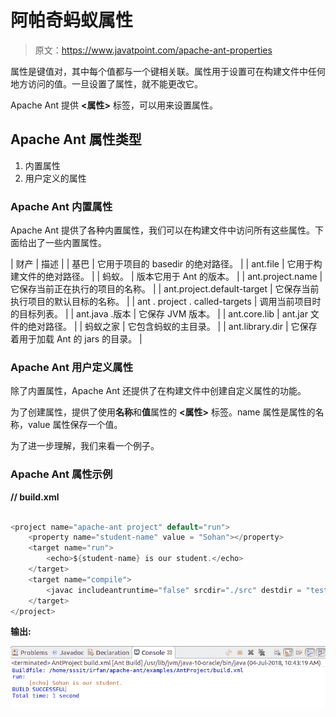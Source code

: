 # 阿帕奇蚂蚁属性

> 原文：<https://www.javatpoint.com/apache-ant-properties>

属性是键值对，其中每个值都与一个键相关联。属性用于设置可在构建文件中任何地方访问的值。一旦设置了属性，就不能更改它。

Apache Ant 提供 **<属性>** 标签，可以用来设置属性。

## Apache Ant 属性类型

1.  内置属性
2.  用户定义的属性

### Apache Ant 内置属性

Apache Ant 提供了各种内置属性，我们可以在构建文件中访问所有这些属性。下面给出了一些内置属性。

| 财产 | 描述 |
| 基巴 | 它用于项目的 basedir 的绝对路径。 |
| ant.file | 它用于构建文件的绝对路径。 |
| 蚂蚁。 | 版本它用于 Ant 的版本。 |
| ant.project.name | 它保存当前正在执行的项目的名称。 |
| ant.project.default-target | 它保存当前执行项目的默认目标的名称。 |
| ant . project . called-targets | 调用当前项目时的目标列表。 |
| ant.java .版本 | 它保存 JVM 版本。 |
| ant.core.lib | ant.jar 文件的绝对路径。 |
| 蚂蚁之家 | 它包含蚂蚁的主目录。 |
| ant.library.dir | 它保存着用于加载 Ant 的 jars 的目录。 |

### Apache Ant 用户定义属性

除了内置属性，Apache Ant 还提供了在构建文件中创建自定义属性的功能。

为了创建属性，提供了使用**名称**和**值**属性的 **<属性>** 标签。name 属性是属性的名称，value 属性保存一个值。

为了进一步理解，我们来看一个例子。

### Apache Ant 属性示例

**// build.xml**

```java

<project name="apache-ant project" default="run">
	<property name="student-name" value = "Sohan"></property>
	<target name="run">
		<echo>${student-name} is our student.</echo>
	</target>
	<target name="compile">
		<javac includeantruntime="false" srcdir="./src" destdir = "test"></javac>
	</target>
</project>

```

**输出:**

![Apache Ant Properties](img/de3275379b4e595eef09b6c7124d6a1b.png)